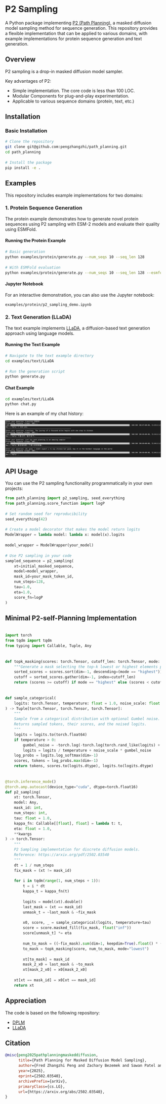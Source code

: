 # P2 Sampling

A Python package implementing [P2 (Path Planning)](https://arxiv.org/pdf/2502.03540), a masked diffusion model sampling method for sequence generation. This repository provides a flexible implementation that can be applied to various domains, with example implementations for protein sequence generation and text generation.

## Overview

P2 sampling is a drop-in masked diffusion model sampler. 

Key advantages of P2:
- Simple implementation. The core code is less than 100 LOC.
-  Modular Components for plug-and-play experimentation.
- Applicable to various sequence domains (protein, text, etc.)

## Installation

### Basic Installation

```bash
# Clone the repository
git clone git@github.com:pengzhangzhi/path_planning.git
cd path_planning

# Install the package
pip install -e .
```

## Examples

This repository includes example implementations for two domains:

### 1. Protein Sequence Generation

The protein example demonstrates how to generate novel protein sequences using P2 sampling with ESM-2 models and evaluate their quality using ESMFold.

#### Running the Protein Example

```bash
# Basic generation
python examples/protein/generate.py --num_seqs 10 --seq_len 128

# With ESMFold evaluation
python examples/protein/generate.py --num_seqs 10 --seq_len 128 --esmfold_eval --save_dir results/test_run
```

#### Jupyter Notebook

For an interactive demonstration, you can also use the Jupyter notebook:

```bash
examples/protein/p2_sampling_demo.ipynb
```

### 2. Text Generation (LLaDA)

The text example implements [LLaDA](https://arxiv.org/abs/2502.09992), a diffusion-based text generation approach using language models.

#### Running the Text Example

```bash
# Navigate to the text example directory
cd examples/text/LLaDA

# Run the generation script
python generate.py
```

#### Chat Example

```bash
cd examples/text/LLaDA
python chat.py
```
Here is an example of my chat history:

![alt text](assets/chat_example.png)

## API Usage

You can use the P2 sampling functionality programmatically in your own projects:

```python
from path_planning import p2_sampling, seed_everything
from path_planning.score_function import logP

# Set random seed for reproducibility
seed_everything(42)

# Create a model decorator that makes the model return logits
ModelWrapper = lambda model: lambda x: model(x).logits

model_wrapper = ModelWrapper(your_model)

# Use P2 sampling in your code
sampled_sequence = p2_sampling(
    xt=initial_masked_sequence,
    model=model_wrapper,
    mask_id=your_mask_token_id,
    num_steps=128,
    tau=1.0,
    eta=1.0,
    score_fn=logP
)
```

## Minimal P2-self-Planning Implementation
```python

import torch
from tqdm import tqdm
from typing import Callable, Tuple, Any


def topk_masking(scores: torch.Tensor, cutoff_len: torch.Tensor, mode: str = "lowest") -> torch.Tensor:
    """Generate a mask selecting the top-k lowest or highest elements per row."""
    sorted_scores = scores.sort(dim=-1, descending=(mode == "highest")).values
    cutoff = sorted_scores.gather(dim=-1, index=cutoff_len)
    return (scores >= cutoff) if mode == "highest" else (scores < cutoff)


def sample_categorical(
    logits: torch.Tensor, temperature: float = 1.0, noise_scale: float = 1.0
) -> Tuple[torch.Tensor, torch.Tensor, torch.Tensor]:
    """
    Sample from a categorical distribution with optional Gumbel noise.
    Returns sampled tokens, their scores, and the noised logits.
    """
    logits = logits.to(torch.float64)
    if temperature > 0:
        gumbel_noise = -torch.log(-torch.log(torch.rand_like(logits) + 1e-8) + 1e-8)
        logits = logits / temperature + noise_scale * gumbel_noise
    log_probs = logits.log_softmax(dim=-1)
    scores, tokens = log_probs.max(dim=-1)
    return tokens, scores.to(logits.dtype), logits.to(logits.dtype)


@torch.inference_mode()
@torch.amp.autocast(device_type="cuda", dtype=torch.float16)
def p2_sampling(
    xt: torch.Tensor,
    model: Any,
    mask_id: int,
    num_steps: int,
    tau: float = 1.0,
    kappa_fn: Callable[[float], float] = lambda t: t,
    eta: float = 1.0,
    **kwargs
) -> torch.Tensor:
    """
    P2 Sampling implementation for discrete diffusion models.
    Reference: https://arxiv.org/pdf/2502.03540
    """
    dt = 1 / num_steps
    fix_mask = (xt != mask_id)

    for i in tqdm(range(1, num_steps + 1)):
        t = i * dt
        kappa_t = kappa_fn(t)

        logits = model(xt).double()
        last_mask = (xt == mask_id)
        unmask_t = ~last_mask & ~fix_mask

        x0, score, _ = sample_categorical(logits, temperature=tau)
        score = score.masked_fill(fix_mask, float("inf"))
        score[unmask_t] *= eta

        num_to_mask = ((~fix_mask).sum(dim=1, keepdim=True).float() * (1 - kappa_t)).long()
        to_mask = topk_masking(score, num_to_mask, mode="lowest")

        xt[to_mask] = mask_id
        mask_2_x0 = last_mask & ~to_mask
        xt[mask_2_x0] = x0[mask_2_x0]

    xt[xt == mask_id] = x0[xt == mask_id]
    return xt

```

## Appreciation

The code is based on the following repository:

- [DPLM](https://github.com/bytedance/dplm)
- [LLaDA](https://github.com/ML-GSAI/LLaDA)


## Citation

```bibtex
@misc{peng2025pathplanningmaskeddiffusion,
      title={Path Planning for Masked Diffusion Model Sampling}, 
      author={Fred Zhangzhi Peng and Zachary Bezemek and Sawan Patel and Jarrid Rector-Brooks and Sherwood Yao and Alexander Tong and Pranam Chatterjee},
      year={2025},
      eprint={2502.03540},
      archivePrefix={arXiv},
      primaryClass={cs.LG},
      url={https://arxiv.org/abs/2502.03540}, 
}
```

